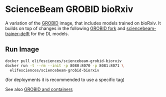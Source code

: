 # ScienceBeam GROBID bioRxiv

A variation of the [GROBID](https://github.com/kermitt2/grobid) image, that includes models trained on bioRxiv. It builds on top of changes in the following [GROBID fork](https://github.com/elifesciences/grobid) and [sciencebeam-trainer-delft](https://github.com/elifesciences/sciencebeam-trainer-delft) for the DL models.

## Run Image

```bash
docker pull elifesciences/sciencebeam-grobid-biorxiv
docker run -t --rm --init -p 8080:8070 -p 8081:8071 \
  elifesciences/sciencebeam-grobid-biorxiv
```

(for deployments it is recommended to use a specific tag)

See also [GROBID and containers](https://grobid.readthedocs.io/en/latest/Grobid-docker/)
